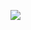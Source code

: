 <p align="right">
  <a href="https://github.com/inci-august">
    <img src="https://hits.seeyoufarm.com/api/count/incr/badge.svg?url=https%3A%2F%2Fgithub.com%2Fusers%2Finci-august&count_bg=%230d1117&title_bg=%230d1117&title=🐾&edge_flat=false" />
  </a>
</p>
